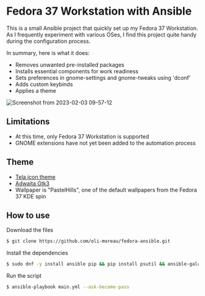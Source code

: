 # Fedora 37 Workstation with Ansible
This is a small Ansible project that quickly set up my Fedora 37 Workstation. As I frequently experiment with various OSes, I find this project quite handy during the configuration process.

In summary, here is what it does:
- Removes unwanted pre-installed packages
- Installs essential components for work readiness
- Sets preferences in gnome-settings and gnome-tweaks using 'dconf'
- Adds custom keybinds
- Applies a theme

![Screenshot from 2023-02-03 09-57-12](https://user-images.githubusercontent.com/123499791/216639763-078b401a-a4c1-44a1-975f-dbdf729e46d6.png)

## Limitations
- At this time, only Fedora 37 Workstation is supported
- GNOME extensions have not yet been added to the automation process

## Theme
- [Tela icon theme](https://github.com/vinceliuice/Tela-icon-theme)
- [Adwaita Gtk3](https://github.com/lassekongo83/adw-gtk3)
- Wallpaper is "PastelHills", one of the default wallpapers from the Fedora 37 KDE spin

## How to use
Download the files
```bash
$ git clone https://github.com/oli-moreau/fedora-ansible.git
```
Install the dependencies
```bash
$ sudo dnf -y install ansible pip && pip install psutil && ansible-galaxy collection install community.general
```
Run the script
```bash
$ ansible-playbook main.yml --ask-become-pass
```
